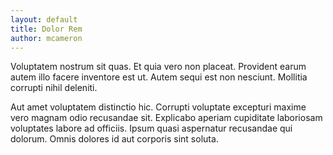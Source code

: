 ```yaml
---
layout: default
title: Dolor Rem
author: mcameron
---
```


Voluptatem nostrum sit quas. Et quia vero non placeat. Provident earum autem illo facere inventore est ut. Autem sequi est non nesciunt. Mollitia corrupti nihil deleniti.

Aut amet voluptatem distinctio hic. Corrupti voluptate excepturi maxime vero magnam odio recusandae sit. Explicabo aperiam cupiditate laboriosam voluptates labore ad officiis. Ipsum quasi aspernatur recusandae qui dolorum. Omnis dolores id aut corporis sint soluta.
